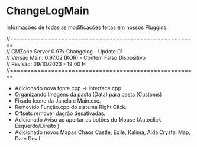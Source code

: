 # ChangeLogMain
Informações de todas as modificações feitas em nossos Pluggins.

//======================================================= <br />
//	CMZone Server 0.97x Changelog - Update 01<br />
//	Versão Main: 0.97.02 (KOR) - Contem Falso Dispositivo <br />
//	Revisão: 09/10/2023 - 19:00 H <br />
//=======================================================<br />


- Adicionado nova fonte.cpp -> Interface.cpp
- Organizando Imagens da pasta (Data) para pasta (Customs)
- Fixado Icone da Janela e Main.exe.
- Removido Função.cpp do sistema Right Click.
- Offsets remover dagrão desativadas.
- Adicionado Aviso ao apertar os botões do Mouse (Autoclick Esquerdo/Direito )
- Adicionado novos Mapas Chaos Castle, Exile, Kalima, Aida,Crystal Map, Dare Devil
